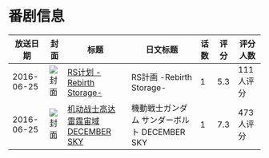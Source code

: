 # 番剧信息

|放送日期|封面|标题|日文标题|话数|评分|评分人数|
|---|---|---|---|---|---|---|
|2016-06-25|![封面](https://lain.bgm.tv/pic/cover/c/13/b8/174147_y1rpr.jpg)|[RS计划 -Rebirth Storage-](https://bangumi.tv/subject/174147)|RS計画 -Rebirth Storage-|1|5.3|111人评分|
|2016-06-25|![封面](https://lain.bgm.tv/pic/cover/c/a8/94/180172_BZ8nq.jpg)|[机动战士高达 雷霆宙域 DECEMBER SKY](https://bangumi.tv/subject/180172)|機動戦士ガンダム サンダーボルト DECEMBER SKY|1|7.3|473人评分|
